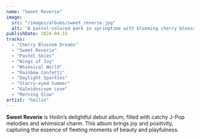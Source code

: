 ```yaml
---
name: "Sweet Reverie"
image:
  src: "/images/albums/sweet_reverie.jpg"
  alt: "A pastel-colored park in springtime with blooming cherry blossoms, soft pink skies, and a vintage-style swing, evoking a playful and dreamy J-Pop mood."
publishDate: 2024-04-15
tracks:
  - "Cherry Blossom Dreams"
  - "Sweet Reverie"
  - "Pastel Skies"
  - "Wings of Joy"
  - "Whimsical World"
  - "Rainbow Confetti"
  - "Daylight Sparkles"
  - "Starry-eyed Summer"
  - "Kaleidoscope Love"
  - "Morning Glow"
artist: "hoilin"
---
```


**Sweet Reverie** is Hoilin’s delightful debut album, filled with catchy J-Pop melodies and whimsical charm. This album brings joy and positivity, capturing the essence of fleeting moments of beauty and playfulness.

